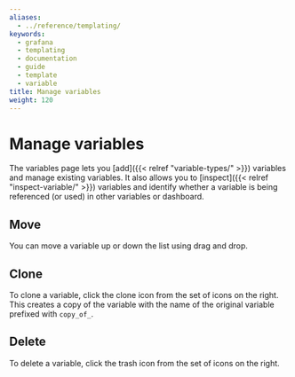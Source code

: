 ```yaml
---
aliases:
  - ../reference/templating/
keywords:
  - grafana
  - templating
  - documentation
  - guide
  - template
  - variable
title: Manage variables
weight: 120
---
```


# Manage variables

The variables page lets you [add]({{< relref "variable-types/" >}}) variables and manage existing variables. It also allows you to [inspect]({{< relref "inspect-variable/" >}}) variables and identify whether a variable is being referenced (or used) in other variables or dashboard.

## Move

You can move a variable up or down the list using drag and drop.

## Clone

To clone a variable, click the clone icon from the set of icons on the right. This creates a copy of the variable with the name of the original variable prefixed with `copy_of_`.

## Delete

To delete a variable, click the trash icon from the set of icons on the right.
